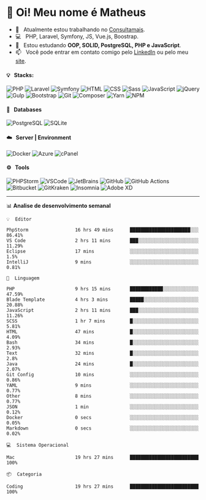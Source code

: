 # 👋 Oi! Meu nome é Matheus

- 🔭 &nbsp; Atualmente estou trabalhando no [Consultamais](https://consultamais.com.br/).
- 💻 &nbsp; PHP, Laravel, Symfony, JS, Vue.js, Boostrap.
- 🌱 &nbsp; Estou estudando **OOP, SOLID, PostgreSQL, PHP e JavaScript**.
- 📫 &nbsp; Você pode entrar em contato comigo pelo [LinkedIn](https://www.linkedin.com/in/matheuscamargoxavier/) ou pelo meu [site](https://matheuscamargo.co).

#### 💡 &nbsp; Stacks:
![PHP](https://img.shields.io/badge/-PHP-777BB4?&logo=php&logoColor=FFFFFF)
![Laravel](https://img.shields.io/badge/-Laravel-FF2D20?&logo=laravel&logoColor=FFFFFF)
![Symfony](https://img.shields.io/badge/-Symfony-000000?&logo=symfony&logoColor=FFFFFF)
![HTML](https://img.shields.io/badge/-HTML-E34F26?&logo=html5&logoColor=FFFFFF)
![CSS](https://img.shields.io/badge/-CSS-1572B6?&logo=css3&logoColor=FFFFFF)
![Sass](https://img.shields.io/badge/-Sass-CC6699?&logo=sass&logoColor=FFFFFF)
![JavaScript](https://img.shields.io/badge/-JavaScript-F7DF1E?&logo=javascript&logoColor=FFFFFF)
![jQuery](https://img.shields.io/badge/-jQuery-0769AD?&logo=jquery&logoColor=FFFFFF)
![Gulp](https://img.shields.io/badge/-Gulp-CF4647?&logo=gulp&logoColor=FFFFFF)
![Bootstrap](https://img.shields.io/badge/-Bootstrap-7952B3?&logo=bootstrap&logoColor=FFFFFF)
![Git](https://img.shields.io/badge/-Git-F05032?&logo=git&logoColor=FFFFFF)
![Composer](https://img.shields.io/badge/-Composer-885630?&logo=composer&logoColor=FFFFFF)
![Yarn](https://img.shields.io/badge/-Yarn-2C8EBB?&logo=yarn&logoColor=FFFFFF)
![NPM](https://img.shields.io/badge/-npm-CB3837?&logo=npm&logoColor=FFFFFF)

#### 💾 &nbsp; Databases
![PostgreSQL](https://img.shields.io/badge/-PostgreSQL-336791?&logo=PostgreSQL&logoColor=FFFFFF)
![SQLite](https://img.shields.io/badge/-SQLite-003B57?&logo=SQLite&logoColor=FFFFFF)

#### ☁️ &nbsp; Server | Environment
![Docker](https://img.shields.io/badge/-Docker-2496ED?&logo=docker&logoColor=FFFFFF)
![Azure](https://img.shields.io/badge/-Azure-0089D6?&logo=microsoft%20azure&logoColor=FFFFFF)
![cPanel](https://img.shields.io/badge/-cPanel-FF6C2C?&logo=cpanel&logoColor=FFFFFF)

#### ⚙️ &nbsp; Tools
![PHPStorm](https://img.shields.io/badge/-PHPStorm-000000?&logo=PHPStorm&logoColor=FFFFFF)
![VSCode](https://img.shields.io/badge/-VSCode-007ACC?&logo=Visual%20Studio%20Code&logoColor=FFFFFF) 
![JetBrains](https://img.shields.io/badge/-JetBrains-000000?&logo=jetbrains&logoColor=FFFFFF) 
![GitHub](https://img.shields.io/badge/-GitHub-181717?&logo=github&logoColor=FFFFFF) 
![GitHub Actions](https://img.shields.io/badge/-GitHub%20Actions-181717?&logo=GitHub%20Actions&logoColor=FFFFFF) 
![Bitbucket](https://img.shields.io/badge/-Bitbucket-0052CC?&logo=bitbucket&logoColor=FFFFFF)
![GitKraken](https://img.shields.io/badge/-GitKraken-179287?&logo=GitKraken&logoColor=FFFFFF)
![Insomnia](https://img.shields.io/badge/-Insomnia-5849BE?&logo=Insomnia&logoColor=FFFFFF)
![Adobe XD](https://img.shields.io/badge/-Adobe%20XD-FF61F6?&logo=adobe%20xd&logoColor=FFFFFF) 
_______

📊  **Analise de desenvolvimento semanal**
```text
💡  Editor

PhpStorm                 16 hrs 49 mins      ██████████████████████░░░     86.41%
VS Code                  2 hrs 11 mins       ███░░░░░░░░░░░░░░░░░░░░░░     11.29%
Eclipse                  17 mins             ░░░░░░░░░░░░░░░░░░░░░░░░░       1.5%
IntelliJ                 9 mins              ░░░░░░░░░░░░░░░░░░░░░░░░░      0.81%
```
```text
💬  Linguagem

PHP                      9 hrs 15 mins       ████████████░░░░░░░░░░░░░     47.59%
Blade Template           4 hrs 3 mins        █████░░░░░░░░░░░░░░░░░░░░     20.88%
JavaScript               2 hrs 11 mins       ███░░░░░░░░░░░░░░░░░░░░░░     11.26%
SCSS                     1 hr 7 mins         █░░░░░░░░░░░░░░░░░░░░░░░░      5.81%
HTML                     47 mins             █░░░░░░░░░░░░░░░░░░░░░░░░      4.09%
Bash                     34 mins             █░░░░░░░░░░░░░░░░░░░░░░░░      2.93%
Text                     32 mins             █░░░░░░░░░░░░░░░░░░░░░░░░       2.8%
Java                     24 mins             █░░░░░░░░░░░░░░░░░░░░░░░░      2.07%
Git Config               10 mins             ░░░░░░░░░░░░░░░░░░░░░░░░░      0.86%
YAML                     9 mins              ░░░░░░░░░░░░░░░░░░░░░░░░░      0.77%
Other                    8 mins              ░░░░░░░░░░░░░░░░░░░░░░░░░      0.77%
JSON                     1 min               ░░░░░░░░░░░░░░░░░░░░░░░░░      0.12%
Docker                   0 secs              ░░░░░░░░░░░░░░░░░░░░░░░░░      0.05%
Markdown                 0 secs              ░░░░░░░░░░░░░░░░░░░░░░░░░      0.02%
```
```text
💻  Sistema Operacional

Mac                      19 hrs 27 mins      █████████████████████████       100%
```
```text
📦  Categoria

Coding                   19 hrs 27 mins      █████████████████████████       100%
```
